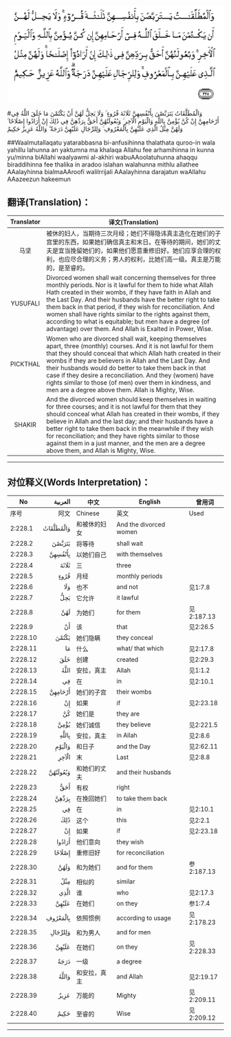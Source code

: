 ![002:228](images/002_228.gif)

#وَالْمُطَلَّقَاتُ يَتَرَبَّصْنَ بِأَنْفُسِهِنَّ ثَلَاثَةَ قُرُوءٍ ۚ وَلَا يَحِلُّ لَهُنَّ أَنْ يَكْتُمْنَ مَا خَلَقَ اللَّهُ فِي أَرْحَامِهِنَّ إِنْ كُنَّ يُؤْمِنَّ بِاللَّهِ وَالْيَوْمِ الْآخِرِ ۚ وَبُعُولَتُهُنَّ أَحَقُّ بِرَدِّهِنَّ فِي ذَٰلِكَ إِنْ أَرَادُوا إِصْلَاحًا ۚ وَلَهُنَّ مِثْلُ الَّذِي عَلَيْهِنَّ بِالْمَعْرُوفِ ۚ وَلِلرِّجَالِ عَلَيْهِنَّ دَرَجَةٌ ۗ وَاللَّهُ عَزِيزٌ حَكِيمٌ 

##Waalmutallaqatu yatarabbasna bi-anfusihinna thalathata quroo-in wala yahillu lahunna an yaktumna ma khalaqa Allahu fee arhamihinna in kunna yu/minna biAllahi waalyawmi al-akhiri wabuAAoolatuhunna ahaqqu biraddihinna fee thalika in aradoo islahan walahunna mithlu allathee AAalayhinna bialmaAAroofi walilrrijali AAalayhinna darajatun waAllahu AAazeezun hakeemun 

## 翻译(Translation)：

| Translator | 译文(Translation)                                            |
| :--------: | ------------------------------------------------------------ |
|    马坚    | 被休的妇人，当期待三次月经；她们不得隐讳真主造化在她们的子宫里的东西，如果她们确信真主和末日。在等待的期间，她们的丈夫是宜当挽留她们的，如果他们愿意重修旧好。她们应享合理的权利，也应尽合理的义务；男人的权利，比她们高一级。真主是万能的，是至睿的。 |
|  YUSUFALI  | Divorced women shall wait concerning themselves for three monthly periods. Nor is it lawful for them to hide what Allah Hath created in their wombs, if they have faith in Allah and the Last Day. And their husbands have the better right to take them back in that period, if they wish for reconciliation. And women shall have rights similar to the rights against them, according to what is equitable; but men have a degree (of advantage) over them. And Allah is Exalted in Power, Wise. |
|  PICKTHAL  | Women who are divorced shall wait, keeping themselves apart, three (monthly) courses. And it is not lawful for them that they should conceal that which Allah hath created in their wombs if they are believers in Allah and the Last Day. And their husbands would do better to take them back in that case if they desire a reconciliation. And they (women) have rights similar to those (of men) over them in kindness, and men are a degree above them. Allah is Mighty, Wise. |
|   SHAKIR   | And the divorced women should keep themselves in waiting for three courses; and it is not lawful for them that they should conceal what Allah has created in their wombs, if they believe in Allah and the last day; and their husbands have a better right to take them back in the meanwhile if they wish for reconciliation; and they have rights similar to those against them in a just manner, and the men are a degree above them, and Allah is Mighty, Wise. |

---

## 对位释义(Words Interpretation)：

| No   | العربية | 中文    | English | 曾用词 |
| ---- | ------: | ------- | ------- | ------ |
| 序号 |    阿文 | Chinese | 英文    | Used   |
| 2:228.1  | وَالْمُطَلَّقَاتُ | 和被休的妇女       | And the divorced women |            |
| 2:228.2  | يَتَرَبَّصْنَ    | 将等待             | shall wait             |            |
| 2:228.3  | بِأَنْفُسِهِنَّ   | 以她们自己         | with themselves        |            |
| 2:228.4  | ثَلَاثَةَ     | 三                 | three                  |            |
| 2:228.5  | قُرُوءٍ      | 月经               | monthly periods        |            |
| 2:228.6  | وَلَا       | 也不               | and not                | 见1:7.8    |
| 2:228.7  | يَحِلُّ       | 它允许             | it lawful              |            |
| 2:228.8  | لَهُنَّ       | 为她们             | for them               | 见2:187.13 |
| 2:228.9  | أَنْ        | 该                 | that                   | 见2:26.5   |
| 2:228.10 | يَكْتُمْنَ     | 她们隐瞒           | they conceal           |            |
| 2:228.11 | مَا        | 什么               | what/ that which       | 见2:17.8   |
| 2:228.12 | خَلَقَ       | 创建               | created                | 见2:29.3   |
| 2:228.13 | اللَّهُ      | 安拉，真主         | Allah                  | 见1:1.2    |
| 2:228.14 | فِي        | 在                 | in                     | 见2:10.1   |
| 2:228.15 | أَرْحَامِهِنَّ   | 她们的子宫         | their wombs            |            |
| 2:228.16 | إِنْ        | 如果               | if                     | 见2:23.18  |
| 2:228.17 | كُنَّ        | 她们是             | they are               |            |
| 2:228.18 | يُؤْمِنَّ      | 她们诚信           | they believe           | 见2:221.5  |
| 2:228.19 | بِاللَّهِ     | 安拉，真主         | in Allah               | 见2:8.6    |
| 2:228.20 | وَالْيَوْمِ    | 和日子             | and the Day            | 见2:62.11  |
| 2:228.21 | الْآخِرِ     | 末                 | Last                   | 见2:8.8    |
| 2:228.22 | وَبُعُولَتُهُنَّ  | 和她们的丈夫       | and their husbands     |            |
| 2:228.23 | أَحَقُّ       | 有权               | right                  |            |
| 2:228.24 | بِرَدِّهِنَّ     | 在挽回她们         | to take them back      |            |
| 2:228.25 | فِي        | 在                 | in                     | 见2:10.1   |
| 2:228.26 | ذَٰلِكَ       | 这个         | this                   | 见2:2.1    |
| 2:228.27 | إِنْ        | 如果               | if                     | 见2:23.18  |
| 2:228.28 | أَرَادُوا    | 他们意向           | they wish              |            |
| 2:228.29 | إِصْلَاحًا    | 重修旧好           | for reconciliation     |            |
| 2:228.30 | وَلَهُنَّ      | 和为她们           | and for them           | 参2:187.13 |
| 2:228.31 | مِثْلُ       | 相似的             | similar                |            |
| 2:228.32 | الَّذِي      | 谁                 | who                    | 见2:17.3   |
| 2:228.33 | عَلَيْهِنَّ     | 在她们             | on they                | 参1:7.4    |
| 2:228.34 | بِالْمَعْرُوفِ  | 依照惯例           | according to usage     | 见2:178.23 |
| 2:228.35 | وَلِلرِّجَالِ   | 和为男人           | and for men            |            |
| 2:228.36 | عَلَيْهِنَّ     | 在她们             | on they                | 见2:228.33 |
| 2:228.37 | دَرَجَةٌ      | 一级               | a degree               |            |
| 2:228.38 | وَاللَّهُ     | 和安拉，真主       | and Allah              | 见2:19.17  |
| 2:228.39 | عَزِيزٌ      | 万能的             | Mighty                 | 见2:209.11 |
| 2:228.40 | حَكِيمٌ      | 至睿的             | Wise                   | 见2:209.12 |

---
